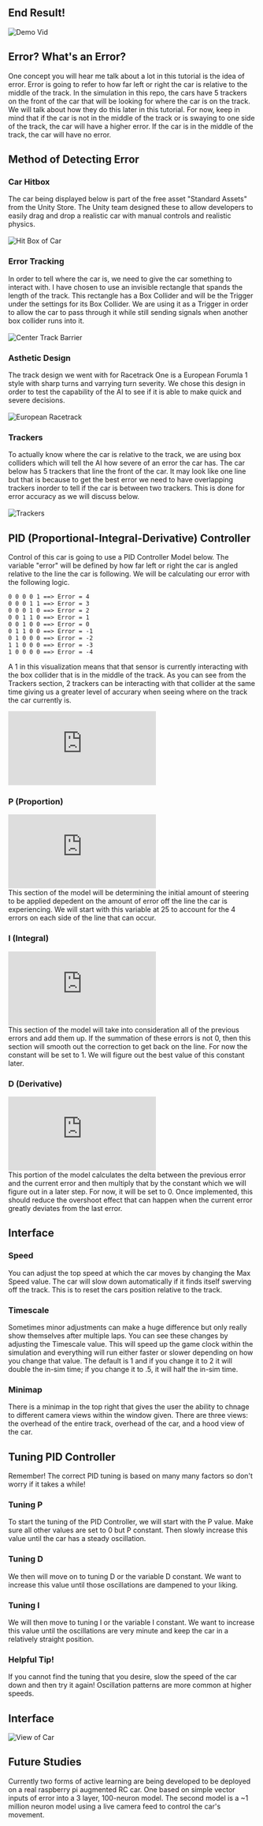 ## End Result!
![Demo Vid](https://github.com/brdavi2675/brdavi2675.github.io/blob/master/images/DemoVid.gif)


## Error? What's an Error?

One concept you will hear me talk about a lot in this tutorial is the idea of error. Error is going to refer to how far left or right the car is relative to the middle of the track.
In the simulation in this repo, the cars have 5 trackers on the front of the car that will be looking for where the car is on the track. We will talk about how they do this later in this tutorial. For now, keep in mind that if the car is not in the middle of the track or is swaying to one side of the track, the car will have a higher error. If the car is in the middle of the track, the car will have no error. 

## Method of Detecting Error

### Car Hitbox
The car being displayed below is part of the free asset "Standard Assets" from the Unity Store. The Unity team designed these to allow developers to easily drag and drop a realistic car with manual controls and realistic physics. <br><br>
![Hit Box of Car](images/HitBox.png)

### Error Tracking
In order to tell where the car is, we need to give the car something to interact with. I have chosen to use an invisible rectangle that spands the length of the track. This rectangle has a Box Collider and will be the Trigger under the settings for its Box Collider. We are using it as a Trigger in order to allow the car to pass through it while still sending signals when another box collider runs into it. <br><br>
![Center Track Barrier](images/CenterTrack.png)

### Asthetic Design
The track design we went with for Racetrack One is a European Forumla 1 style with sharp turns and varrying turn severity. We chose this design in order to test the capability of the AI to see if it is able to make quick and severe decisions. <br><br>
![European Racetrack](images/EuropeanRacetrack.png)

### Trackers 
To actually know where the car is relative to the track, we are using box colliders which will tell the AI how severe of an error the car has. The car below has 5 trackers that line the front of the car. It may look like one line but that is because to get the best error we need to have overlapping trackers inorder to tell if the car is between two trackers. This is done for error accuracy as we will discuss below. <br><br>
![Trackers](Capture.PNG)

## PID (Proportional-Integral-Derivative) Controller

Control of this car is going to use a PID Controller Model below. The variable "error" will be defined by how far left or right the car is angled relative to the line the car is following. We will be calculating our error with the following logic.

    0 0 0 0 1 ==> Error = 4
    0 0 0 1 1 ==> Error = 3
    0 0 0 1 0 ==> Error = 2
    0 0 1 1 0 ==> Error = 1
    0 0 1 0 0 ==> Error = 0
    0 1 1 0 0 ==> Error = -1
    0 1 0 0 0 ==> Error = -2
    1 1 0 0 0 ==> Error = -3
    1 0 0 0 0 ==> Error = -4

A 1 in this visualization means that that sensor is currently interacting with the box collider that is in the middle of the track. As you can see from the Trackers section, 2 trackers can be interacting with that collider at the same time giving us a greater level of accurary when seeing where on the track the car currently is. 

![\Large \alpha _{error} = (J_P\vert_{J_{P=25}}error) - (J_D\vert_{J_{D=0}}\frac{d}{dt}error) - (J_I\vert_{J_{I=0}}\sum_{n=0}^{k\vert_{k=v.len}}v\vert_{v=v[]})](https://latex.codecogs.com/gif.latex?%5CLarge%20%5Calpha%20_%7Berror%7D%20%3D%20%28J_P%5Cvert_%7BJ_%7BP%3D25%7D%7Derror%29%20-%20%28J_D%5Cvert_%7BJ_%7BD%3D0%7D%7D%5Cfrac%7Bd%7D%7Bdt%7Derror%29%20-%20%28J_I%5Cvert_%7BJ_%7BI%3D0%7D%7D%5Csum_%7Bn%3D0%7D%5E%7Bk%5Cvert_%7Bk%3Dv.len%7D%7Dv%5Cvert_%7Bv%3Dv%5B%5D%7D%29)

### P (Proportion)
![\Large (J_P\vert_{J_{P=25}}error)](https://latex.codecogs.com/gif.latex?%28J_P%5Cvert_%7BJ_%7BP%3D25%7D%7Derror%29) <br>
This section of the model will be determining the initial amount of steering to be applied depedent on the amount of error off the line the car is experiencing. We will start with this variable at 25 to account for the 4 errors on each side of the line that can occur. 
### I (Integral)
![\Large (J_I\sum_{n=0}^{k\vert_{k=v.len}}v\vert_{v=v[]})](https://latex.codecogs.com/gif.latex?%28J_I%5Csum_%7Bn%3D0%7D%5E%7Bk%5Cvert_%7Bk%3Dv.len%7D%7Dv%5Cvert_%7Bv%3Dv%5B%5D%7D%29) <br>
This section of the model will take into consideration all of the previous errors and add them up. If the summation of these errors is not 0, then this section will smooth out the correction to get back on the line. For now the constant will be set to 1. We will figure out the best value of this constant later.
### D (Derivative)
![(J_D\vert_{J_{D=0}}\frac{d}{dt}error) ](https://latex.codecogs.com/gif.latex?%28J_D%5Cvert_%7BJ_%7BD%3D0%7D%7D%5Cfrac%7Bd%7D%7Bdt%7Derror%29) <br>
This portion of the model calculates the delta between the previous error and the current error and then multiply that by the constant which we will figure out in a later step. For now, it will be set to 0. Once implemented, this should reduce the overshoot effect that can happen when the current error greatly deviates from the last error. 

## Interface
### Speed
You can adjust the top speed at which the car moves by changing the Max Speed value. The car will slow down automatically if it finds itself swerving off the track. This is to reset the cars position relative to the track.
### Timescale
Sometimes minor adjustments can make a huge difference but only really show themselves after multiple laps. You can see these changes by adjusting the Timescale value. This will speed up the game clock within the simulation and everything will run either faster or slower depending on how you change that value. The default is 1 and if you change it to 2 it will double the in-sim time; if you change it to .5, it will half the in-sim time.
### Minimap
There is a minimap in the top right that gives the user the ability to chnage to different camera views within the window given. There are three views: the overhead of the entire track, overhead of the car, and a hood view of the car. 

## Tuning PID Controller

Remember! The correct PID tuning is based on many many factors so don't worry if it takes a while!

### Tuning P
To start the tuning of the PID Controller, we will start with the P value. Make sure all other values are set to 0 but P constant. Then slowly increase this value until the car has a steady oscillation. 

### Tuning D
We then will move on to tuning D or the variable D constant. We want to increase this value until those oscillations are dampened to your liking. 

### Tuning I
We will then move to tuning I or the variable I constant. We want to increase this value until the oscillations are very minute and keep the car in a relatively straight position.

### Helpful Tip!
If you cannot find the tuning that you desire, slow the speed of the car down and then try it again! Oscillation patterns are more common at higher speeds.

## Interface
![View of Car](images/Interface.png)

## Future Studies

Currently two forms of active learning are being developed to be deployed on a real raspberry pi augmented RC car. One based on simple vector inputs of error into a 3 layer, 100-neuron model. The second model is a ~1 million neuron model using a live camera feed to control the car's movement.
